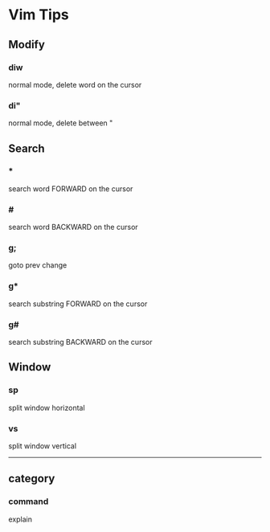 # Vim Tips

## Modify

### diw
normal mode, delete word on the cursor

### di"
normal mode, delete between "

## Search

### *
search word FORWARD on the cursor

### \#
search word BACKWARD on the cursor

### g;
goto prev change

### g*
search substring FORWARD on the cursor

### g#
search substring BACKWARD on the cursor

## Window

### sp
split window horizontal

### vs
split window vertical

---

## category
### command
explain
